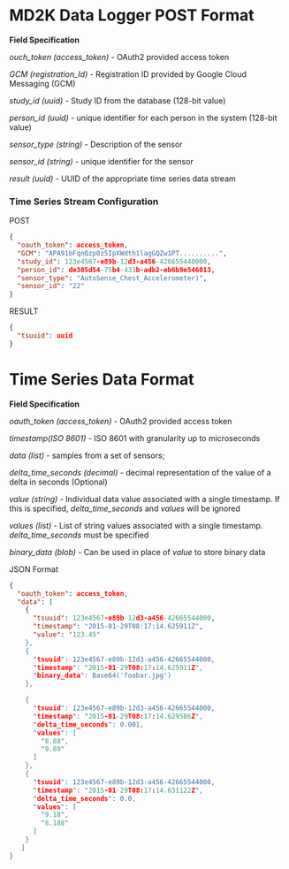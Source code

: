 # MD2K Data Logger POST Format

**Field Specification**

*ouch_token (access_token)* - OAuth2 provided access token

*GCM (registration_Id)* - Registration ID provided by Google Cloud Messaging (GCM)

*study_id (uuid)* - Study ID from the database (128-bit value)

*person_id (uuid)* - unique identifier for each person in the system (128-bit value)

*sensor_type (string)* - Description of the sensor 

*sensor_id (string)* - unique identifier for the sensor

*result (uuid)* - UUID of the appropriate time series data stream

### Time Series Stream Configuration

POST
```json
{
  "oauth_token": access_token,
  "GCM": "APA91bFqnQzp0z5IpXWdth1lagGQZw1PT..........",
  "study_id": 123e4567-e89b-12d3-a456-426655440000,
  "person_id": de305d54-75b4-431b-adb2-eb6b9e546013,
  "sensor_type": "AutoSense_Chest_Accelerometer)",
  "sensor_id": "22"
}
```

RESULT
```json
{
  "tsuuid": uuid
}
```



# Time Series Data Format

**Field Specification**

*oauth_token (access_token)* - OAuth2 provided access token

*timestamp(ISO 8601)* - ISO 8601 with granularity up to microseconds

*data (list)* - samples from a set of sensors; 

*delta_time_seconds (decimal)* - decimal representation of the value of a delta in seconds (Optional)

*value (string)* - Individual data value associated with a single timestamp.  If this is specified, *delta_time_seconds* and *values* will be ignored

*values (list<string>)* - List of string values associated with a single timestamp.  *delta_time_seconds* must be specified

*binary_data (blob)* - Can be used in place of *value* to store binary data


JSON Format
```json
{
  "oauth_token": access_token,
  "data": [
    {
      "tsuuid": 123e4567-e89b-12d3-a456-42665544000,
      "timestamp": "2015-01-29T08:17:14.625911Z",
      "value": '123.45"
    },
    {
      "tsuuid": 123e4567-e89b-12d3-a456-42665544000,
      "timestamp": "2015-01-29T08:17:14.625911Z",
      "binary_data": Base64('foobar.jpg')
    },

    {
      "tsuuid": 123e4567-e89b-12d3-a456-42665544000,
      "timestamp": "2015-01-29T08:17:14.629586Z",
      "delta_time_seconds": 0.001,
      "values": [
        "8.88",
        "9.89"
      ]
    },
    {
      "tsuuid": 123e4567-e89b-12d3-a456-42665544000,
      "timestamp": "2015-01-29T08:17:14.631122Z",
      "delta_time_seconds": 0.0,
      "values": [
        "9.18",
        "8.188"
      ]
    }
   ]
}
```

